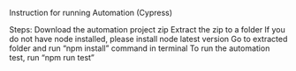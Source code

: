 Instruction for running Automation (Cypress)

Steps:
Download the automation project zip
Extract the zip to a folder
If you do not have node installed, please install node latest version
Go to extracted folder and run “npm install” command in terminal
To run the automation test, run “npm run test” 
